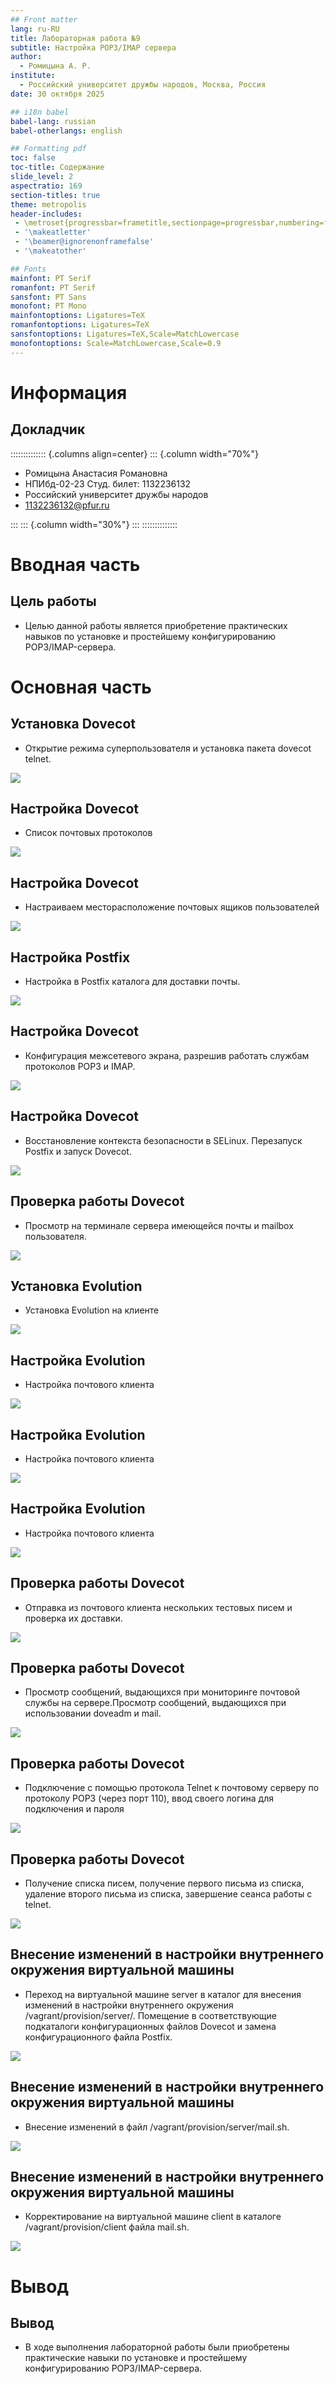 ```yaml
---
## Front matter
lang: ru-RU
title: Лабораторная работа №9
subtitle: Настройка POP3/IMAP сервера
author:
  - Ромицына А. Р.
institute:
  - Российский университет дружбы народов, Москва, Россия
date: 30 октября 2025

## i18n babel
babel-lang: russian
babel-otherlangs: english

## Formatting pdf
toc: false
toc-title: Содержание
slide_level: 2
aspectratio: 169
section-titles: true
theme: metropolis
header-includes:
 - \metroset{progressbar=frametitle,sectionpage=progressbar,numbering=fraction}
 - '\makeatletter'
 - '\beamer@ignorenonframefalse'
 - '\makeatother'

## Fonts
mainfont: PT Serif
romanfont: PT Serif
sansfont: PT Sans
monofont: PT Mono
mainfontoptions: Ligatures=TeX
romanfontoptions: Ligatures=TeX
sansfontoptions: Ligatures=TeX,Scale=MatchLowercase
monofontoptions: Scale=MatchLowercase,Scale=0.9
---
```


# Информация

## Докладчик

:::::::::::::: {.columns align=center}
::: {.column width="70%"}

  * Ромицына Анастасия Романовна
  * НПИбд-02-23 Студ. билет: 1132236132
  * Российский университет дружбы народов
  * [1132236132@pfur.ru](mailto:1132236132@pfur.ru)

:::
::: {.column width="30%"}
:::
::::::::::::::

# Вводная часть

## Цель работы

- Целью данной работы является приобретение практических навыков по установке и простейшему конфигурированию POP3/IMAP-сервера.

# Основная часть

## Установка Dovecot

- Открытие режима суперпользователя и установка пакета dovecot telnet.

![](./image/1.png)

## Настройка Dovecot

- Список почтовых протоколов

![](./image/2.png)

## Настройка Dovecot

- Настраиваем месторасположение почтовых ящиков пользователей

![](./image/3.png)

## Настройка Postfix

- Настройка в Postfix каталога для доставки почты.

![](./image/4.png)

## Настройка Dovecot

- Конфигурация межсетевого экрана, разрешив работать службам протоколов POP3 и IMAP.

![](./image/5.png)

## Настройка Dovecot

- Восстановление контекста безопасности в SELinux. Перезапуск Postfix и запуск Dovecot.

![](./image/6.png)

## Проверка работы Dovecot

- Просмотр на терминале сервера имеющейся почты и mailbox пользователя.

![](./image/7.png)

## Установка Evolution

- Установка Evolution на клиенте

![](./image/8.png)

## Настройка Evolution

- Настройка почтового клиента

![](./image/9.png)

## Настройка Evolution

- Настройка почтового клиента

![](./image/10.png)

## Настройка Evolution

- Настройка почтового клиента

![](./image/11.png)

## Проверка работы Dovecot

- Отправка из почтового клиента нескольких тестовых писем и проверка их доставки.

![](./image/12.png)

## Проверка работы Dovecot

- Просмотр сообщений, выдающихся при мониторинге почтовой службы на сервере.Просмотр сообщений, выдающихся при использовании doveadm и mail.

![](./image/13.png)

## Проверка работы Dovecot

- Подключение с помощью протокола Telnet к почтовому серверу по протоколу POP3 (через порт 110), ввод своего логина для подключения и пароля

![](./image/14.png)

## Проверка работы Dovecot

- Получение списка писем, получение первого письма из списка, удаление второго письма из списка, завершение сеанса работы с telnet.

![](./image/15.png)

## Внесение изменений в настройки внутреннего окружения виртуальной машины

- Переход на виртуальной машине server в каталог для внесения изменений в настройки внутреннего окружения /vagrant/provision/server/. Помещение в соответствующие подкаталоги конфигурационных файлов Dovecot и замена конфигурационного файла Postfix.

![](./image/16.png)

## Внесение изменений в настройки внутреннего окружения виртуальной машины

- Внесение изменений в файл /vagrant/provision/server/mail.sh.

![](./image/17.png)

## Внесение изменений в настройки внутреннего окружения виртуальной машины

- Корректирование на виртуальной машине client в каталоге /vagrant/provision/client файла mail.sh.

![](./image/18.png)

# Вывод

## Вывод

- В ходе выполнения лабораторной работы были приобретены практические навыки по установке и простейшему конфигурированию POP3/IMAP-сервера.